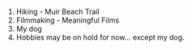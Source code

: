 1. Hiking - Muir Beach Trail
2. Filmmaking - Meaningful Films
3. My dog
4. Hobbies may be on hold for now... except my dog.
